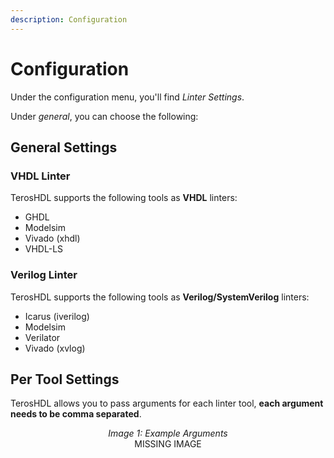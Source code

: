 ```yaml
---
description: Configuration
---
```


# Configuration
Under the configuration menu, you'll find <i>Linter Settings</i>.

Under <i>general</i>, you can choose the following:

## General Settings

### VHDL Linter
TerosHDL supports the following tools as <b>VHDL</b> linters:
* GHDL
* Modelsim
* Vivado (xhdl)
* VHDL-LS

### Verilog Linter
TerosHDL supports the following tools as <b>Verilog/SystemVerilog</b> linters:
* Icarus (iverilog)
* Modelsim
* Verilator
* Vivado (xvlog)


## Per Tool Settings
TerosHDL allows you to pass arguments for each linter tool, <b>each argument needs to be comma separated</b>.

<center><i>Image 1: Example Arguments</i></center>
<center>MISSING IMAGE</center>

<!-- ![Example Arguments](/img/linter-example-args.png) -->
